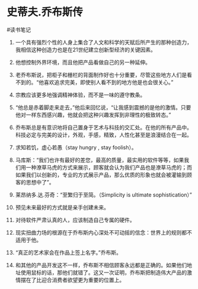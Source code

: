 # 史蒂夫.乔布斯传
#读书笔记
1. 一个具有强烈个性的人身上集合了人文和科学的天赋后所产生的那种创造力，我相信这种创造力也是在21世纪建立创新型经济的关键因素。

2. 他想控制外界环境，而且他把产品看做自己的另一种延伸。

3. 老乔布斯说，把柜子和栅栏的背面制作好也十分重要，尽管这些地方人们是看不到的。“他喜欢追求完美，即使别人看不到的地方他是也会很关心。”

4. 宗教应该更多地强调精神体验，而不是一味的遵守教条。

5.  “他总是赤着脚走来走去，”他后来回忆说，“让我感到震撼的是他的激情。只要他对一样东西感兴趣，他就会把这种兴趣发挥到非理性的极致转态。”

6. 乔布斯总是有意识地将自己置身于艺术与科技的交汇处。在他的所有产品中。科技必定与完美的设计，外观，手感，精致，人性化甚至是浪漫结合在一起。

7. 求知若饥，虚心若愚（stay hungry , stay foolish）。

8. 马库斯：“我们也许有最好的差您，最高的质量，最实用的软件等等，如果我们用一种潦草马虎的方式来展示，顾客就会认为我们产品也是潦草马虎的；而如果我们以创新的，专业的方式展示产品，那么优质的形象也就会被灌输到顾客的思想中了”。  

9. 莱昂纳多.达.芬奇：“至繁归于至简。（Simplicity is ultimate sophistication）”  

10. 预见未来最好的方式就是亲手创建未来。

11. 对待软件严肃认真的人，应该制造自己专属的硬件。

12. 现实扭曲力场的根源在于乔布斯内心深处不可动摇的信念：世界上的规则都不适用于他。

13. “真正的艺术家会在作品上签上名字。”乔布斯。

14. 和其他的产品开发这不一样，乔布斯不相信顾客永远都是正确的。如果他们地址使用鼠标的话，那他们就错了。这又一次证明，乔布斯把制造伟大产品的激情摆在了比迎合消费者欲望更为重要的位置上。